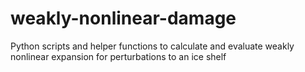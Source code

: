 # weakly-nonlinear-damage
Python scripts and helper functions to calculate and evaluate weakly nonlinear expansion for perturbations to an ice shelf
